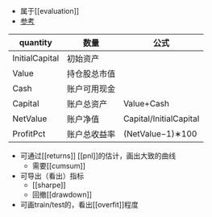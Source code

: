 - 属于[[evaluation]]
- [参考](https://zhuanlan.zhihu.com/p/409732430)

|quantity|数量|公式
|-|-|-|
|InitialCapital| 初始资产|
|Value| 持仓股总市值|
|Cash| 账户可用现金|
|Capital| 账户总资产|Value+Cash|
|NetValue| 账户净值| Capital/InitialCapital|
|ProfitPct| 账户总收益率|(NetValue−1)∗100|

- 可通过[[returns]] [[pnl]]的估计，画出大致的曲线
  - 需要[[cumsum]]
- 可导出（看出）指标
  - [[sharpe]]
  - 回撤[[drawdown]]
- 可画train/test的，看出[[overfit]]程度